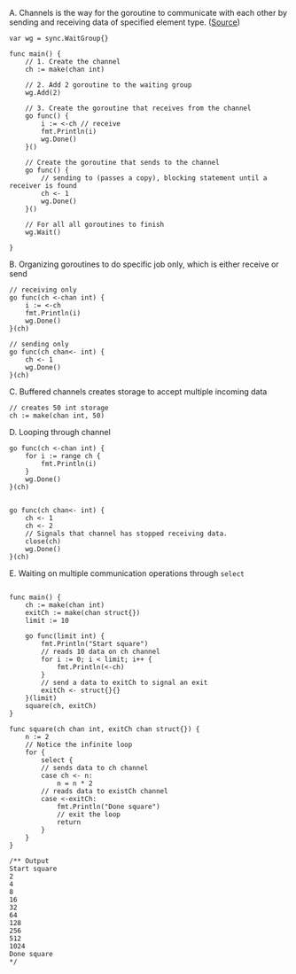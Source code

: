 A. Channels is the way for the goroutine to communicate with each other by sending and receiving data of specified element type.
([Source](https://golang.org/ref/spec#Channel_types))

```
var wg = sync.WaitGroup{}

func main() {
	// 1. Create the channel
	ch := make(chan int)

	// 2. Add 2 goroutine to the waiting group
	wg.Add(2)

	// 3. Create the goroutine that receives from the channel
	go func() {
		i := <-ch // receive
		fmt.Println(i)
		wg.Done()
	}()

	// Create the goroutine that sends to the channel
	go func() {
		// sending to (passes a copy), blocking statement until a receiver is found
		ch <- 1
		wg.Done()
	}()

	// For all all goroutines to finish
	wg.Wait()

}

```

B. Organizing goroutines to do specific job only, which is either receive or send

```
// receiving only
go func(ch <-chan int) {
    i := <-ch
    fmt.Println(i)
    wg.Done()
}(ch)

// sending only
go func(ch chan<- int) {
    ch <- 1
    wg.Done()
}(ch)
```

C. Buffered channels creates storage to accept multiple incoming data

```
// creates 50 int storage
ch := make(chan int, 50)
```

D. Looping through channel

```
go func(ch <-chan int) {
    for i := range ch {
        fmt.Println(i)
    }
    wg.Done()
}(ch)


go func(ch chan<- int) {
    ch <- 1
    ch <- 2
	// Signals that channel has stopped receiving data.
    close(ch)
    wg.Done()
}(ch)
```

E. Waiting on multiple communication operations through `select`

```

func main() {
	ch := make(chan int)
	exitCh := make(chan struct{})
	limit := 10

	go func(limit int) {
		fmt.Println("Start square")
		// reads 10 data on ch channel
		for i := 0; i < limit; i++ {
			fmt.Println(<-ch)
		}
		// send a data to exitCh to signal an exit
		exitCh <- struct{}{}
	}(limit)
	square(ch, exitCh)
}

func square(ch chan int, exitCh chan struct{}) {
	n := 2
	// Notice the infinite loop
	for {
		select {
		// sends data to ch channel
		case ch <- n:
			n = n * 2
		// reads data to existCh channel
		case <-exitCh:
			fmt.Println("Done square")
			// exit the loop
			return
		}
	}
}

/** Output
Start square
2
4
8
16
32
64
128
256
512
1024
Done square
*/
```
